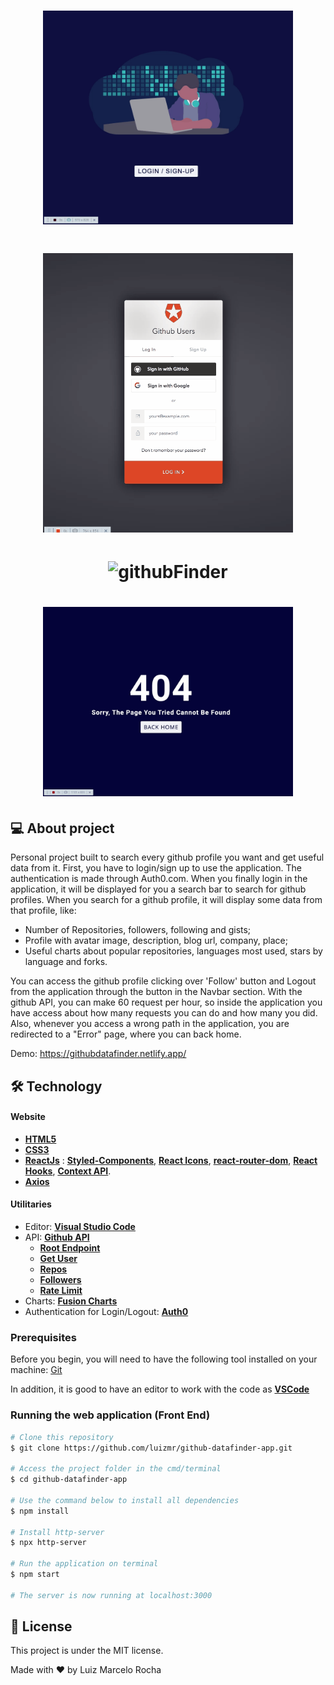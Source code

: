 <h1 align="center">
    <img alt="githubFinder" title="#githubFinder" src="./assets/gif1.gif" width="400px"/>
</h1>
<h1 align="center">
    <img alt="githubFinder" title="#githubFinder" src="./assets/gif2.gif" width="400px"/>
</h1>
<h1 align="center">
    <img alt="githubFinder" title="#githubFinder" src="./assets/gif3.gif"/>
</h1>
<h1 align="center">
    <img alt="githubFinder" title="#githubFinder" src="./assets/gif4.gif" width="400px"/>
</h1>

## 💻 About project

Personal project built to search every github profile you want and get useful data from it. First, you have to login/sign up to use the application. The authentication is made through Auth0.com. When you finally login in the application, it will be displayed for you a search bar to search for github profiles. When you search for a github profile, it will display some data from that profile, like:

-   Number of Repositories, followers, following and gists;
-   Profile with avatar image, description, blog url, company, place;
-   Useful charts about popular repositories, languages most used, stars by language and forks.

You can access the github profile clicking over 'Follow' button and Logout from the application through the button in the Navbar section. With the github API, you can make 60 request per hour, so inside the application you have access about how many requests you can do and how many you did. Also, whenever you access a wrong path in the application, you are redirected to a "Error" page, where you can back home.

Demo: https://githubdatafinder.netlify.app/

## 🛠 Technology

#### **Website**

-   **[HTML5](https://developer.mozilla.org/pt-BR/docs/Web/HTML/HTML5)**
-   **[CSS3](https://www.w3schools.com/css/)**
-   **[ReactJs](https://pt-br.reactjs.org/)** : **[Styled-Components](https://styled-components.com/)**, **[React Icons](https://react-icons.github.io/react-icons/)**, **[react-router-dom](https://reactrouter.com/web/guides/quick-start)**, **[React Hooks](https://pt-br.reactjs.org/docs/hooks-intro.html)**, **[Context API](https://pt-br.reactjs.org/docs/context.html)**.
-   **[Axios](https://www.npmjs.com/package/axios)**

#### **Utilitaries**

-   Editor: **[Visual Studio Code](https://code.visualstudio.com/)**
-   API: **[Github API](https://developers.themoviedb.org/3/movies)**
    -   **[Root Endpoint](https://api.github.com)**
    -   **[Get User](https://api.github.com/users/wesbos)**
    -   **[Repos](https://api.github.com/users/john-smilga/repos?per_page=100)**
    -   **[Followers](https://api.github.com/users/john-smilga/followers)**
    -   **[Rate Limit](https://api.github.com/rate_limit)**
-   Charts: **[Fusion Charts](https://www.fusioncharts.com/)**
-   Authentication for Login/Logout: **[Auth0](https://auth0.com/)**

### Prerequisites

Before you begin, you will need to have the following tool installed on your machine:
[Git](https://git-scm.com)

In addition, it is good to have an editor to work with the code as **[VSCode](https://code.visualstudio.com/)**

### Running the web application (Front End)

```bash
# Clone this repository
$ git clone https://github.com/luizmr/github-datafinder-app.git

# Access the project folder in the cmd/terminal
$ cd github-datafinder-app

# Use the command below to install all dependencies
$ npm install

# Install http-server
$ npx http-server

# Run the application on terminal
$ npm start

# The server is now running at localhost:3000
```

## 📝 License

This project is under the MIT license.

Made with ❤️ by Luiz Marcelo Rocha
